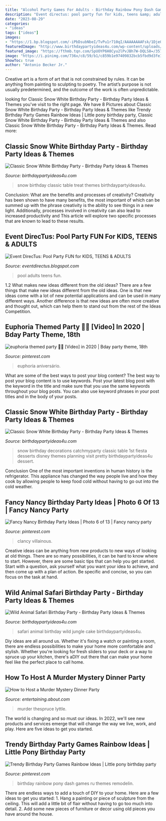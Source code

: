 ```yaml
---
title: "Alcohol Party Games For Adults - Birthday Rainbow Pony Dash Games Ru Themes Remodelin"
description: "Event directus: pool party fun for kids, teens &amp; adults"
date: "2023-08-29"
categories:
- "ideas"
tags: ["ideas"]
images:
- "https://1.bp.blogspot.com/-iPbDsubNbeI/TvPu1r710qI/AAAAAAAAFsk/1Dje0dmKm6Y/s1600/Pool%2BParty%2BFun%2B15.JPG"
featuredImage: "http://www.birthdaypartyideas4u.com/wp-content/uploads/2017/02/Wild-Animal-Safari-Birthday-Party-Cake-600x900.jpg"
featured_image: "https://fthmb.tqn.com/SpUOYP6H8Cyu2lPvJBh7W-DQLS8=/3575x2785/filters:fill(auto,1)/dining-table-set-for-dinner-party-523270356-57ffca4b5f9b5805c29b7851.jpg"
image: "https://i.pinimg.com/736x/c8/59/b1/c859b1e97409832bcb5fbd9d3fe1efe5.jpg"
ShowToc: true
author: "Antonio Becker Jr."
---
```



Creative art is a form of art that is not constrained by rules. It can be anything from painting to sculpting to poetry. The artist’s purpose is not usually predetermined, and the outcome of the work is often unpredictable.

	

		
looking for Classic Snow White Birthday Party - Birthday Party Ideas &amp; Themes you've visit to the right page. We have 8 Pictures about Classic Snow White Birthday Party - Birthday Party Ideas &amp; Themes like Trendy Birthday Party Games Rainbow Ideas | Little pony birthday party, Classic Snow White Birthday Party - Birthday Party Ideas &amp; Themes and also Classic Snow White Birthday Party - Birthday Party Ideas &amp; Themes. Read more:
		
    
## Classic Snow White Birthday Party - Birthday Party Ideas &amp; Themes

<img loading=lazy src="http://www.birthdaypartyideas4u.com/wp-content/uploads/2016/05/Classic-Snow-White-Birthday-Party-Treat-Table-600x800.jpg" onerror="this.onerror=null;this.src='https://tse3.mm.bing.net/th?id=OIP.4sCVXMRfx2Epfu-wzQ7DbwHaJ4&amp;pid=15.1';" alt="Classic Snow White Birthday Party - Birthday Party Ideas &amp; Themes">

_Source: birthdaypartyideas4u.com_

>snow birthday classic table treat themes birthdaypartyideas4u. 

	

Conclusion: What are the benefits and processes of creativity?
Creativity has been shown to have many benefits, the most important of which can be summed up with the phrase creativity is the ability to see things in a new light. Additionally, processes involved in creativity can also lead to increased productivity and This article will explore two specific processes that are known to lead to these results.

    
## Event DirecTus: Pool Party FUN For KIDS, TEENS &amp; ADULTS

<img loading=lazy src="https://1.bp.blogspot.com/-iPbDsubNbeI/TvPu1r710qI/AAAAAAAAFsk/1Dje0dmKm6Y/s1600/Pool%2BParty%2BFun%2B15.JPG" onerror="this.onerror=null;this.src='https://tse2.mm.bing.net/th?id=OIP.lr-MGX7RTwgZh3XFthre1AHaLH&amp;pid=15.1';" alt="Event DirecTus: Pool Party FUN for KIDS, TEENS &amp; ADULTS">

_Source: eventdirectus.blogspot.com_

>pool adults teens fun. 

	

1.2 What makes new ideas different from the old ideas?
There are a few things that make new ideas different from the old ideas. One is that new ideas come with a lot of new potential applications and can be used in many different ways. Another difference is that new ideas are often more creative and thought out, which can help them to stand out from the rest of the Ideas Competition.

    
## Euphoria Themed Party 🤩🤩 [Video] In 2020 | Bday Party Theme, 18th

<img loading=lazy src="https://i.pinimg.com/736x/09/26/1c/09261cf57835b2eec58c1daeed68ea4c.jpg" onerror="this.onerror=null;this.src='https://tse2.mm.bing.net/th?id=OIP.IeIxjGmkgDOEIRVBHDPh9AHaNK&amp;pid=15.1';" alt="euphoria themed party 🤩🤩 [Video] in 2020 | Bday party theme, 18th">

_Source: pinterest.com_

>euphoria aniversário. 

	

What are some of the best ways to post your blog content?
The best way to post your blog content is to use keywords. Post your latest blog post with the keyword in the title and make sure that you use the same keywords throughout your blog posts. You can also use keyword phrases in your post titles and in the body of your posts.

    
## Classic Snow White Birthday Party - Birthday Party Ideas &amp; Themes

<img loading=lazy src="http://i0.wp.com/www.birthdaypartyideas4u.com/wp-content/uploads/2016/05/Classic-Snow-White-Birthday-Party-Dessert-Table.jpg" onerror="this.onerror=null;this.src='https://tse4.mm.bing.net/th?id=OIP.tTvAQRzZLOJzdoX6VW4GMQHaJ4&amp;pid=15.1';" alt="Classic Snow White Birthday Party - Birthday Party Ideas &amp; Themes">

_Source: birthdaypartyideas4u.com_

>snow birthday decorations catchmyparty classic table 1st fiesta desserts disney themes planning visit pretty birthdaypartyideas4u dessert. 

	

Conclusion
One of the most important inventions in human history is the refrigerator. This appliance has changed the way people live and how they cook by allowing people to keep food cold without having to go out into the cold weather.

    
## Fancy Nancy Birthday Party Ideas | Photo 6 Of 13 | Fancy Nancy Party

<img loading=lazy src="https://i.pinimg.com/736x/c8/59/b1/c859b1e97409832bcb5fbd9d3fe1efe5.jpg" onerror="this.onerror=null;this.src='https://tse4.mm.bing.net/th?id=OIP.EDfhM_ToE2porkvXYait5wHaJ4&amp;pid=15.1';" alt="Fancy Nancy Birthday Party Ideas | Photo 6 of 13 | Fancy nancy party">

_Source: pinterest.com_

>clancy villainous. 

	

Creative ideas can be anything from new products to new ways of looking at old things. There are so many possibilities, it can be hard to know where to start. However, there are some basic tips that can help you get started. Start with a question, ask yourself what you want your idea to achieve, and then come up with a plan of action. Be specific and concise, so you can focus on the task at hand.

    
## Wild Animal Safari Birthday Party - Birthday Party Ideas &amp; Themes

<img loading=lazy src="http://www.birthdaypartyideas4u.com/wp-content/uploads/2017/02/Wild-Animal-Safari-Birthday-Party-Cake-600x900.jpg" onerror="this.onerror=null;this.src='https://tse3.mm.bing.net/th?id=OIP.H5M1bjP7OwwnzKgM9AzQkQHaLH&amp;pid=15.1';" alt="Wild Animal Safari Birthday Party - Birthday Party Ideas &amp; Themes">

_Source: birthdaypartyideas4u.com_

>safari animal birthday wild jungle cake birthdaypartyideas4u. 

	

Diy ideas are all around us. Whether it's fixing a watch or painting a room, there are endless possibilities to make your home more comfortable and stylish. Whether you're looking for fresh sliders to your deck or a way to spruce up your kitchen, there's aDIY out there that can make your home feel like the perfect place to call home.

    
## How To Host A Murder Mystery Dinner Party

<img loading=lazy src="https://fthmb.tqn.com/SpUOYP6H8Cyu2lPvJBh7W-DQLS8=/3575x2785/filters:fill(auto,1)/dining-table-set-for-dinner-party-523270356-57ffca4b5f9b5805c29b7851.jpg" onerror="this.onerror=null;this.src='https://tse3.mm.bing.net/th?id=OIP.SKIbVgeUYUizWvAzSpWyGwHaFx&amp;pid=15.1';" alt="How to Host a Murder Mystery Dinner Party">

_Source: entertaining.about.com_

>murder thespruce lyttle. 

	

The world is changing and so must our ideas. In 2022, we'll see new products and services emerge that will change the way we live, work, and play. Here are five ideas to get you started.

    
## Trendy Birthday Party Games Rainbow Ideas | Little Pony Birthday Party

<img loading=lazy src="https://i.pinimg.com/736x/25/08/e7/2508e7deed428381c5c90620f59703b9.jpg" onerror="this.onerror=null;this.src='https://tse2.mm.bing.net/th?id=OIP.bOZuH6bVn1IxK9RTdX_qwgAAAA&amp;pid=15.1';" alt="Trendy Birthday Party Games Rainbow Ideas | Little pony birthday party">

_Source: pinterest.com_

>birthday rainbow pony dash games ru themes remodelin. 

	

There are endless ways to add a touch of DIY to your home. Here are a few ideas to get you started: 1. Hang a painting or piece of sculpture from the ceiling. This will add a little bit of flair without having to go too much into detail. 2. Add some new pieces of furniture or decor using old pieces you have around the house.
